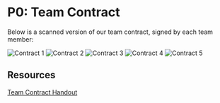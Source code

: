 # P0: Team Contract

Below is a scanned version of our team contract, signed by each team member:

![](https://mkoma808.github.io/481-T03-Group5/images/IMG_1844.JPG "Contract 1")
![](https://mkoma808.github.io/481-T03-Group5/images/IMG_1845.JPG "Contract 2")
![](https://mkoma808.github.io/481-T03-Group5/images/IMG_1846.JPG "Contract 3")
![](https://mkoma808.github.io/481-T03-Group5/images/IMG_1847.JPG "Contract 4")
![](https://mkoma808.github.io/481-T03-Group5/images/IMG_1848.JPG "Contract 5")


## Resources
[Team Contract Handout](http://www.hcitang.org/uploads/Teaching/TeamContract-Handout.docx)
